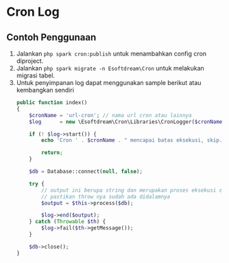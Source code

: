 # Cron Log

## Contoh Penggunaan

1. Jalankan `php spark cron:publish` untuk menambahkan config cron diproject.
1. Jalankan `php spark migrate -n Esoftdream\Cron` untuk melakukan migrasi tabel.
1. Untuk penyimpanan log dapat menggunakan sample berikut atau kembangkan sendiri
    ```php
    public function index()
    {
        $cronName = 'url-cron'; // nama url cron atau lainnya
        $log      = new \Esoftdream\Cron\Libraries\CronLogger($cronName, __METHOD__);

        if (! $log->start()) {
            echo 'Cron ' . $cronName . " mencapai batas eksekusi, skip...\n";

            return;
        }

        $db = Database::connect(null, false);

        try {
            // output ini berupa string dan merupakan proses eksekusi cronnya
            // pastikan throw nya sudah ada didalamnya
            $output = $this->process($db);

            $log->end($output);
        } catch (Throwable $th) {
            $log->fail($th->getMessage());
        }

        $db->close();
    }
    ```
